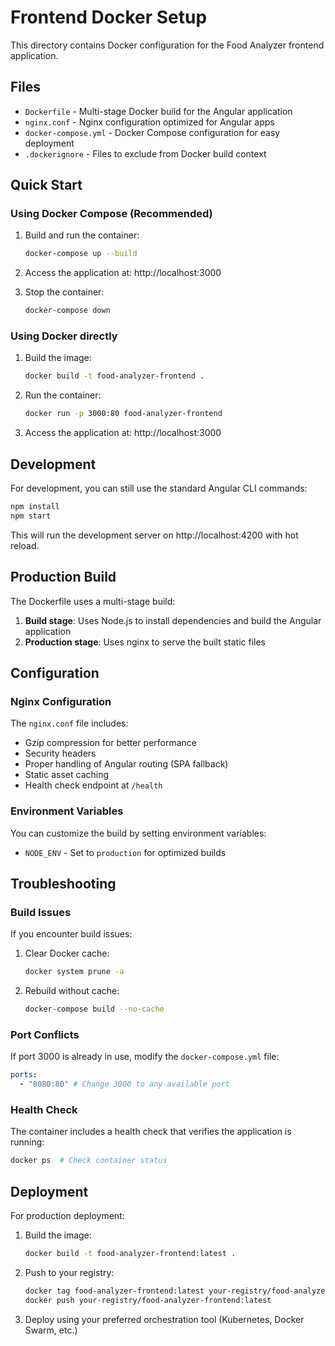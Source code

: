 # Frontend Docker Setup

This directory contains Docker configuration for the Food Analyzer frontend application.

## Files

- `Dockerfile` - Multi-stage Docker build for the Angular application
- `nginx.conf` - Nginx configuration optimized for Angular apps
- `docker-compose.yml` - Docker Compose configuration for easy deployment
- `.dockerignore` - Files to exclude from Docker build context

## Quick Start

### Using Docker Compose (Recommended)

1. Build and run the container:

   ```bash
   docker-compose up --build
   ```

2. Access the application at: http://localhost:3000

3. Stop the container:
   ```bash
   docker-compose down
   ```

### Using Docker directly

1. Build the image:

   ```bash
   docker build -t food-analyzer-frontend .
   ```

2. Run the container:

   ```bash
   docker run -p 3000:80 food-analyzer-frontend
   ```

3. Access the application at: http://localhost:3000

## Development

For development, you can still use the standard Angular CLI commands:

```bash
npm install
npm start
```

This will run the development server on http://localhost:4200 with hot reload.

## Production Build

The Dockerfile uses a multi-stage build:

1. **Build stage**: Uses Node.js to install dependencies and build the Angular application
2. **Production stage**: Uses nginx to serve the built static files

## Configuration

### Nginx Configuration

The `nginx.conf` file includes:

- Gzip compression for better performance
- Security headers
- Proper handling of Angular routing (SPA fallback)
- Static asset caching
- Health check endpoint at `/health`

### Environment Variables

You can customize the build by setting environment variables:

- `NODE_ENV` - Set to `production` for optimized builds

## Troubleshooting

### Build Issues

If you encounter build issues:

1. Clear Docker cache:

   ```bash
   docker system prune -a
   ```

2. Rebuild without cache:
   ```bash
   docker-compose build --no-cache
   ```

### Port Conflicts

If port 3000 is already in use, modify the `docker-compose.yml` file:

```yaml
ports:
  - "8080:80" # Change 3000 to any available port
```

### Health Check

The container includes a health check that verifies the application is running:

```bash
docker ps  # Check container status
```

## Deployment

For production deployment:

1. Build the image:

   ```bash
   docker build -t food-analyzer-frontend:latest .
   ```

2. Push to your registry:

   ```bash
   docker tag food-analyzer-frontend:latest your-registry/food-analyzer-frontend:latest
   docker push your-registry/food-analyzer-frontend:latest
   ```

3. Deploy using your preferred orchestration tool (Kubernetes, Docker Swarm, etc.)



